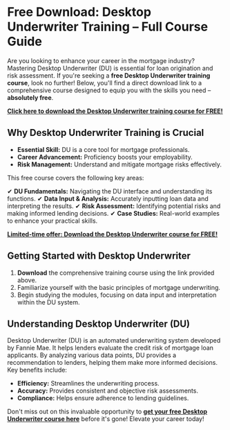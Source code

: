 # Free Download: Desktop Underwriter Training – Full Course Guide

Are you looking to enhance your career in the mortgage industry? Mastering Desktop Underwriter (DU) is essential for loan origination and risk assessment. If you're seeking a **free Desktop Underwriter training course**, look no further! Below, you'll find a direct download link to a comprehensive course designed to equip you with the skills you need – **absolutely free**.

[**Click here to download the Desktop Underwriter training course for FREE!**](https://udemywork.com/desktop-underwriter-training)

## Why Desktop Underwriter Training is Crucial

*   **Essential Skill:** DU is a core tool for mortgage professionals.
*   **Career Advancement:** Proficiency boosts your employability.
*   **Risk Management:** Understand and mitigate mortgage risks effectively.

This free course covers the following key areas:

✔ **DU Fundamentals:** Navigating the DU interface and understanding its functions.
✔ **Data Input & Analysis:** Accurately inputting loan data and interpreting the results.
✔ **Risk Assessment:** Identifying potential risks and making informed lending decisions.
✔ **Case Studies:** Real-world examples to enhance your practical skills.

[**Limited-time offer: Download the Desktop Underwriter course for FREE!**](https://udemywork.com/desktop-underwriter-training)

## Getting Started with Desktop Underwriter

1.  **Download** the comprehensive training course using the link provided above.
2.  Familiarize yourself with the basic principles of mortgage underwriting.
3.  Begin studying the modules, focusing on data input and interpretation within the DU system.

## Understanding Desktop Underwriter (DU)

Desktop Underwriter (DU) is an automated underwriting system developed by Fannie Mae. It helps lenders evaluate the credit risk of mortgage loan applicants. By analyzing various data points, DU provides a recommendation to lenders, helping them make more informed decisions. Key benefits include:

*   **Efficiency:** Streamlines the underwriting process.
*   **Accuracy:** Provides consistent and objective risk assessments.
*   **Compliance:** Helps ensure adherence to lending guidelines.

Don't miss out on this invaluable opportunity to **[get your free Desktop Underwriter course here](https://udemywork.com/desktop-underwriter-training)** before it's gone! Elevate your career today!
